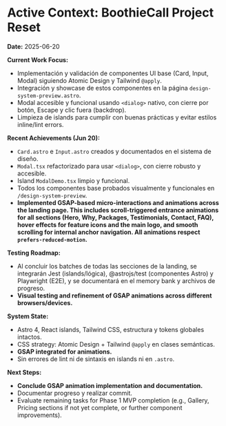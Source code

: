 # Active Context: BoothieCall Project Reset

**Date:** 2025-06-20

**Current Work Focus:**

- Implementación y validación de componentes UI base (Card, Input, Modal) siguiendo Atomic Design y Tailwind `@apply`.
- Integración y showcase de estos componentes en la página `design-system-preview.astro`.
- Modal accesible y funcional usando `<dialog>` nativo, con cierre por botón, Escape y clic fuera (backdrop).
- Limpieza de islands para cumplir con buenas prácticas y evitar estilos inline/lint errors.

**Recent Achievements (Jun 20):**

- `Card.astro` e `Input.astro` creados y documentados en el sistema de diseño.
- `Modal.tsx` refactorizado para usar `<dialog>`, con cierre robusto y accesible.
- Island `ModalDemo.tsx` limpio y funcional.
- Todos los componentes base probados visualmente y funcionales en `/design-system-preview`.
- **Implemented GSAP-based micro-interactions and animations across the landing page. This includes scroll-triggered entrance animations for all sections (Hero, Why, Packages, Testimonials, Contact, FAQ), hover effects for feature icons and the main logo, and smooth scrolling for internal anchor navigation. All animations respect `prefers-reduced-motion`.**

**Testing Roadmap:**

- Al concluir los batches de todas las secciones de la landing, se integrarán Jest (islands/lógica), @astrojs/test (componentes Astro) y Playwright (E2E), y se documentará en el memory bank y archivos de progreso.
- **Visual testing and refinement of GSAP animations across different browsers/devices.**

**System State:**

- Astro 4, React islands, Tailwind CSS, estructura y tokens globales intactos.
- CSS strategy: Atomic Design + Tailwind `@apply` en clases semánticas.
- **GSAP integrated for animations.**
- Sin errores de lint ni de sintaxis en islands ni en `.astro`.

**Next Steps:**

- **Conclude GSAP animation implementation and documentation.**
- Documentar progreso y realizar commit.
- Evaluate remaining tasks for Phase 1 MVP completion (e.g., Gallery, Pricing sections if not yet complete, or further component improvements).
